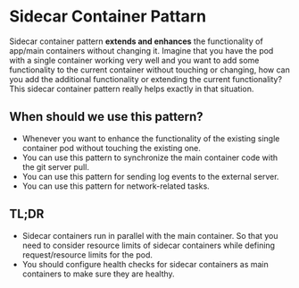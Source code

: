 # Sidecar Container Pattarn
Sidecar container pattern **extends and enhances** the functionality of app/main containers without changing it. Imagine that you have the pod with a single container working very well and you want to add some functionality to the current container without touching or changing, how can you add the additional functionality or extending the current functionality? This sidecar container pattern really helps exactly in that situation.

## When should we use this pattern? 
- Whenever you want to enhance the functionality of the existing single container pod without touching the existing one.
- You can use this pattern to synchronize the main container code with the git server pull.
- You can use this pattern for sending log events to the external server.
- You can use this pattern for network-related tasks.

## TL;DR
- Sidecar containers run in parallel with the main container. So that you need to consider resource limits of sidecar containers while defining request/resource limits for the pod.
- You should configure health checks for sidecar containers as main containers to make sure they are healthy.
